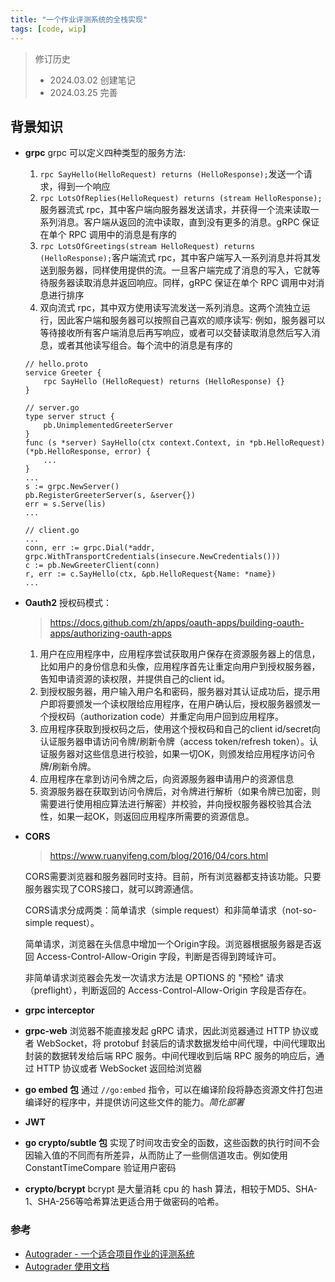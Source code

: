 ```yaml
---
title: "一个作业评测系统的全栈实现"
tags: [code, wip]
---
```


<!--more-->


> 修订历史
> - 2024.03.02 创建笔记
> - 2024.03.25 完善


## 背景知识
- **grpc** grpc 可以定义四种类型的服务方法:
    1. `rpc SayHello(HelloRequest) returns (HelloResponse);`发送一个请求，得到一个响应
    2. `rpc LotsOfReplies(HelloRequest) returns (stream HelloResponse);`服务器流式 rpc，其中客户端向服务器发送请求，并获得一个流来读取一系列消息。客户端从返回的流中读取，直到没有更多的消息。gRPC 保证在单个 RPC 调用中的消息是有序的
    3. `rpc LotsOfGreetings(stream HelloRequest) returns (HelloResponse);`客户端流式 rpc，其中客户端写入一系列消息并将其发送到服务器，同样使用提供的流。一旦客户端完成了消息的写入，它就等待服务器读取消息并返回响应。同样，gRPC 保证在单个 RPC 调用中对消息进行排序
    4. 双向流式 rpc，其中双方使用读写流发送一系列消息。这两个流独立运行，因此客户端和服务器可以按照自己喜欢的顺序读写: 例如，服务器可以等待接收所有客户端消息后再写响应，或者可以交替读取消息然后写入消息，或者其他读写组合。每个流中的消息是有序的
  
    ```
    // hello.proto
    service Greeter {
        rpc SayHello (HelloRequest) returns (HelloResponse) {}
    }

    // server.go
    type server struct {
        pb.UnimplementedGreeterServer
    }
    func (s *server) SayHello(ctx context.Context, in *pb.HelloRequest) (*pb.HelloResponse, error) {
        ...
    }
    ... 
    s := grpc.NewServer()
    pb.RegisterGreeterServer(s, &server{})
    err = s.Serve(lis)
    ...

    // client.go
    ...
    conn, err := grpc.Dial(*addr, grpc.WithTransportCredentials(insecure.NewCredentials()))
    c := pb.NewGreeterClient(conn)
    r, err := c.SayHello(ctx, &pb.HelloRequest{Name: *name})
    ...
    ```

- **Oauth2** 授权码模式：
    > https://docs.github.com/zh/apps/oauth-apps/building-oauth-apps/authorizing-oauth-apps
    1. 用户在应用程序中，应用程序尝试获取用户保存在资源服务器上的信息，比如用户的身份信息和头像，应用程序首先让重定向用户到授权服务器，告知申请资源的读权限，并提供自己的client id。
    2. 到授权服务器，用户输入用户名和密码，服务器对其认证成功后，提示用户即将要颁发一个读权限给应用程序，在用户确认后，授权服务器颁发一个授权码（authorization code）并重定向用户回到应用程序。
    3. 应用程序获取到授权码之后，使用这个授权码和自己的client id/secret向认证服务器申请访问令牌/刷新令牌（access token/refresh token）。认证服务器对这些信息进行校验，如果一切OK，则颁发给应用程序访问令牌/刷新令牌。
    4. 应用程序在拿到访问令牌之后，向资源服务器申请用户的资源信息
    5. 资源服务器在获取到访问令牌后，对令牌进行解析（如果令牌已加密，则需要进行使用相应算法进行解密）并校验，并向授权服务器校验其合法性，如果一起OK，则返回应用程序所需要的资源信息。

- **CORS** 
    > https://www.ruanyifeng.com/blog/2016/04/cors.html

    CORS需要浏览器和服务器同时支持。目前，所有浏览器都支持该功能。只要服务器实现了CORS接口，就可以跨源通信。

    CORS请求分成两类：简单请求（simple request）和非简单请求（not-so-simple request）。
    
    简单请求，浏览器在头信息中增加一个Origin字段。浏览器根据服务器是否返回 Access-Control-Allow-Origin 字段，判断是否得到跨域许可。
    
    非简单请求浏览器会先发一次请求方法是 OPTIONS 的 "预检" 请求（preflight），判断返回的 Access-Control-Allow-Origin 字段是否存在。

- **grpc interceptor**
- **grpc-web** 浏览器不能直接发起 gRPC 请求，因此浏览器通过 HTTP 协议或者 WebSocket，将 protobuf 封装后的请求数据发给中间代理，中间代理取出封装的数据转发给后端 RPC 服务。中间代理收到后端 RPC 服务的响应后，通过 HTTP 协议或者 WebSocket 返回给浏览器
- **go embed 包** 通过 `//go:embed` 指令，可以在编译阶段将静态资源文件打包进编译好的程序中，并提供访问这些文件的能力。*简化部署*
- **JWT**
- **go crypto/subtle 包** 实现了时间攻击安全的函数，这些函数的执行时间不会因输入值的不同而有所差异，从而防止了一些侧信道攻击。例如使用 ConstantTimeCompare 验证用户密码
- **crypto/bcrypt** bcrypt 是大量消耗 cpu 的 hash 算法，相较于MD5、SHA-1、SHA-256等哈希算法更适合用于做密码的哈希。

### 参考
- [Autograder - 一个适合项目作业的评测系统](https://zhuanlan.zhihu.com/p/479027855)
- [Autograder 使用文档](https://autograder-docs.howardlau.me/)
